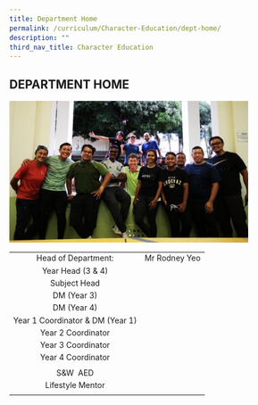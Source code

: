 ```yaml
---
title: Department Home
permalink: /curriculum/Character-Education/dept-home/
description: ""
third_nav_title: Character Education
---
```

## DEPARTMENT HOME

<img src="/images/SW 2021.jpg" style="width:85%">

|   |   |
|:-:|---|
| Head of Department:  | Mr Rodney Yeo  |
| Year Head (3 & 4)  |   |
| Subject Head  |   |
| DM (Year 3)  |   |
| DM (Year 4)  |   |
| Year 1 Coordinator & DM (Year 1)  |   |
| Year 2 Coordinator  |   |
| Year 3 Coordinator  |   |
| Year 4 Coordinator  |   |
|   |   |
|  S&W  AED |   |
| Lifestyle Mentor  |   |
|   |   |
